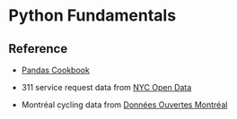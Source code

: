 # Python Fundamentals


## Reference

* [Pandas Cookbook](https://github.com/jvns/pandas-cookbook)

* 311 service request data from [NYC Open Data](https://nycopendata.socrata.com/)

* Montréal cycling data from [Données Ouvertes Montréal](http://donnees.ville.montreal.qc.ca/dataset/velos-comptage)

